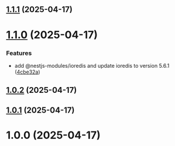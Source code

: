 ## [1.1.1](https://github.com/hush-mart/soldout/compare/v1.1.0...v1.1.1) (2025-04-17)

# [1.1.0](https://github.com/hush-mart/soldout/compare/v1.0.2...v1.1.0) (2025-04-17)


### Features

* add @nestjs-modules/ioredis and update ioredis to version 5.6.1 ([4cbe32a](https://github.com/hush-mart/soldout/commit/4cbe32ac457251aed8b9a6e4cf199be9a32cab0f))

## [1.0.2](https://github.com/hush-mart/soldout/compare/v1.0.1...v1.0.2) (2025-04-17)

## [1.0.1](https://github.com/hush-mart/soldout/compare/v1.0.0...v1.0.1) (2025-04-17)

# 1.0.0 (2025-04-17)
